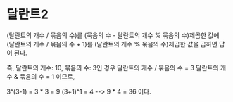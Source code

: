 # 달란트2
(달란트의 개수 / 묶음의 수)를 (묶음의 수 - 달란트의 개수 % 묶음의 수)제곱한 값에
(달란트의 개수 / 묶음의 수 + 1)를 (달란트의 개수 % 묶음의 수)제곱한 값을 곱하면 답이 된다.

즉, 달란트의 개수: 10, 묶음의 수: 3인 경우
달란트의 개수 / 묶음의 수 = 3
달란트의 개수 & 묶음의 수 = 1 이므로,

3^(3-1) = 3 * 3 = 9
(3+1)^1 = 4
--> 9 * 4 = 36 이다.